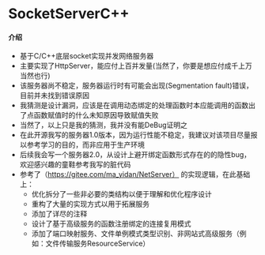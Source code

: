 # SocketServerC++

#### 介绍
- 基于C/C++底层socket实现并发网络服务器
- 主要实现了HttpServer，能应付上百并发量(当然了，你要是想应付成千上万当然也行)
- 该服务器尚不稳定，服务器运行时有可能会出现(Segmentation fault)错误，目前并未找到错误原因
- 我猜测是设计漏洞，应该是在调用动态绑定的处理函数时本应能调用的函数出了点函数赋值时的什么未知原因导致赋值失败
- 当然了，以上只是我的猜测，我并没有能DeBug证明之
- 在此开源我写的服务器1.0版本，因为运行性能不稳定，我建议对该项目尽量报以参考学习的目的，而非应用于生产环境
- 后续我会写一个服务器2.0，从设计上避开绑定函数形式存在的的隐性bug，欢迎感兴趣的童鞋参考我写的脏代码
- 参考了（https://gitee.com/ma_yidan/NetServer） 的实现逻辑，在此基础上：
    + 优化拆分了一些非必要的类结构以便于理解和优化程序设计
    + 重构了大量的实现方式以用于拓展服务
    + 添加了详尽的注释
    + 设计了基于高级服务的函数注册绑定的连接复用模式
    + 添加了端口映射服务、文件单例模式类型识别、非网站式高级服务（例如：文件传输服务ResourceService）
